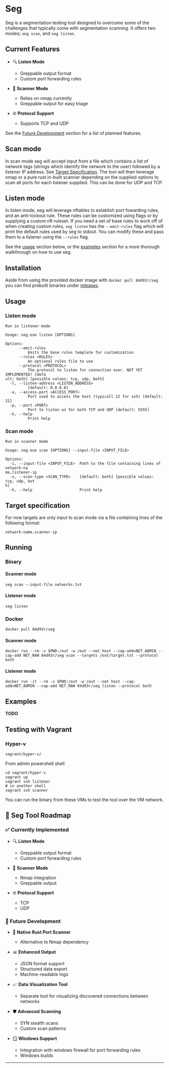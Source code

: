 # Seg

Seg is a segmentation testing tool designed to overcome some of the challenges that typically come with segmentation scanning.
It offers two modes; `seg scan`, and `seg listen`.

## Current Features
- 🔍 **Listen Mode**
  - Greppable output format
  - Custom port forwarding rules
  
- 🎯 **Scanner Mode**
  - Relies on nmap currently
  - Greppable output for easy triage
  
- 🌐 **Protocol Support**
  - Supports TCP and UDP
 
See the [Future Development](#-future-development) section for a list of planned features.

## Scan mode
In scan mode seg will accept input from a file which contains a list of network tags (strings which identify the network to the user) followed by a listener IP address. See [Target Specification](#target-specification).
The tool will then leverage nmap or a pure rust in-built scanner depending on the supplied options to scan all ports for each listener supplied. This can be done for UDP and TCP.

## Listen mode
In listen mode, seg will leverage nftables to establish port fowarding rules, and an anti-lockout rule. These rules can be customized using flags or by supplying a custom nft ruleset.
If you need a set of base rules to work off of when creating custom rules, `seg listen` has the `--emit-rules` flag which will print the default rules used by seg to stdout. You can modify
these and pass them to a listener using the `--rules` flag.

See the [usage](#usage) section below, or the [examples](#examples) section for a more thorough walkthrough on how to use seg.

## Installation

Aside from using the provided docker image with `docker pull 84d93r/seg` you can find prebuilt binaries under [releases](https://github.com/corysabol/seg/releases).

## Usage

### Listen mode
```
Run in listener mode

Usage: seg.exe listen [OPTIONS]

Options:
      --emit-rules
          Emits the base rules template for customization
      --rules <RULES>
          An optional rules file to use
      --protocol <PROTOCOL>
          The protocol to listen for connection over. NOT YET IMPLEMENTED! [defa
ult: both] [possible values: tcp, udp, both]
  -l, --listen-address <LISTEN_ADDRESS>
          [default: 0.0.0.0]
  -a, --access-port <ACCESS_PORT>
          Port used to access the host (typicall 22 for ssh) [default: 22]      
  -p, --port <PORT>
          Port to listen on for both TCP and UDP [default: 5555]
  -h, --help
          Print help
```

### Scan mode
```
Run in scanner mode

Usage: seg.exe scan [OPTIONS] --input-file <INPUT_FILE>

Options:
  -i, --input-file <INPUT_FILE>  Path to the file containing lines of network-na
me,listener-ip
  -s, --scan-type <SCAN_TYPE>    [default: both] [possible values: tcp, udp, bot
h]
  -h, --help                     Print help
```


## Target specification

For now targets are only input to scan mode via a file containing lines of the following format:
```
network-name,scanner-ip
```

## Running

### Binary

#### Scanner mode
```
seg scan --input-file networks.txt
```

#### Listener mode
```
seg listen
```

### Docker

```
docker pull 84d93r/seg
```

#### Scanner mode
```
docker run --rm -v $PWD:/out -w /out --net host --cap-add=NET_ADMIN --cap-add NET_RAW 84d93r/seg scan --targets /out/target.txt --protocol both
```

#### Listener mode
```
docker run -it --rm -v $PWD:/out -w /out --net host --cap-add=NET_ADMIN --cap-add NET_RAW 84d93r/seg listen --protocol both
```

## Examples
**TODO**

## Testing with Vagrant

### Hyper-v

`vagrant/hyper-v/`

From admin powershell shell

```
cd vagrant/hyper-v
vagrant up
vagrant ssh listener
# in another shell
vagrant ssh scanner
```
You can run the binary from these VMs to test the tool over the VM network.

## 🎯 Seg Tool Roadmap

### ✅ Currently Implemented
- 🔍 **Listen Mode**
  - Greppable output format
  - Custom port forwarding rules
  
- 🎯 **Scanner Mode**
  - Nmap integration
  - Greppable output
  
- 🌐 **Protocol Support**
  - TCP
  - UDP

### 🚀 Future Development

- 🦀 **Native Rust Port Scanner**
  - Alternative to Nmap dependency

- 📊 **Enhanced Output**
  - JSON format support
  - Structured data export
  - Machine-readable logs

- 📈 **Data Visualization Tool**
  - Separate tool for visualizing discovered connections between networks

- 🛡️ **Advanced Scanning**
  - SYN stealth scans
  - Custom scan patterns

- 🪟 **Windows Support**
  - Integration with windows firewall for port forwarding rules
  - Windows builds

---

